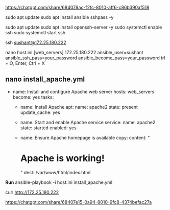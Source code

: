 https://chatgpt.com/share/684079ac-f2fc-8010-aff6-c86b390af518

sudo apt update
sudo apt install ansible sshpass -y

sudo apt update
sudo apt install openssh-server -y
sudo systemctl enable ssh
sudo systemctl start ssh

ssh sushant@172.25.180.222

nano host.ini
[web_servers]
172.25.180.222 ansible_user=sushant ansible_ssh_pass=your_password ansible_become_pass=your_password
trl + O, Enter, Ctrl + X

nano install_apache.yml
---
- name: Install and configure Apache web server
  hosts: web_servers
  become: yes
  tasks:

    - name: Install Apache
      apt:
        name: apache2
        state: present
        update_cache: yes

    - name: Start and enable Apache service
      service:
        name: apache2
        state: started
        enabled: yes

    - name: Ensure Apache homepage is available
      copy:
        content: "<h1>Apache is working!</h1>"
        dest: /var/www/html/index.html
      
**Run**
ansible-playbook -i host.ini install_apache.yml

curl http://172.25.180.222

https://chatgpt.com/share/68407e15-0a94-8010-9fc8-4374befac27a
